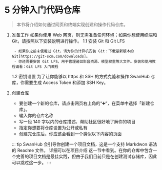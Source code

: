 # 5 分钟入门代码仓库

> 本节将介绍如何通过网页和终端实现创建和操作代码仓库。

1.  准备工作
    如果你使用 Web 网页，则无需准备任何环境；如果你想使用终端和 Git，请按照以下安装说明进行操作。
    1.1 安装 Git 和 Git LFS

         - 如果你之前未使用过 Git，请为你的计算机安装 Git：下载最新版本的 Git[https://git-scm.com/downloads]。
         - 你还需要安装 Git LFS，用于管理诸如影音资源、模型权重等大文件。安装和使用教程请看：Git LFS 入门教程

    1.2 密钥设置
    为了让你能够以 https 和 SSH 的方式克隆和操作 SwanHub 仓库，你需要生成 Access Token 和添加 SSH Key。

2.  创建仓库

    - 要创建一个新的仓库，请点击网页右上角的“➕”，在菜单中选择「新建仓库」。
    - 输入你的仓库名称
    - 写一段 140 字以内的仓库描述，帮助社区很好地了解你的项目
    - 指定你想要将仓库设置为公开或私有
    - 创建完仓库后，你应该会看到一个类似以下内容的页面

    ::: tip
    SwanHub 会引导你创建一个项目文档，这是一个支持 Markdwon 语法的 Readme 文件。
    详细可以在项目介绍 这一节中看到。在你的仓库中包含一个完善的项目文档是最佳实践，但由于我们目前只是在创建测试存储库，因此可以跳过这一步。
    :::
